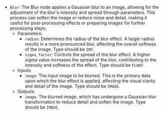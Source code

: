 - `Blur`: The Blur node applies a Gaussian blur to an image, allowing for the adjustment of the blur's intensity and spread through parameters. This process can soften the image or reduce noise and detail, making it useful for post-processing effects or preparing images for further processing steps.
    - Parameters:
        - `radius`: Determines the radius of the blur effect. A larger radius results in a more pronounced blur, affecting the overall softness of the image. Type should be `INT`.
        - `sigma_factor`: Controls the spread of the blur effect. A higher sigma value increases the spread of the blur, contributing to the intensity and softness of the effect. Type should be `FLOAT`.
    - Inputs:
        - `image`: The input image to be blurred. This is the primary data upon which the blur effect is applied, affecting the visual clarity and detail of the image. Type should be `IMAGE`.
    - Outputs:
        - `image`: The blurred image, which has undergone a Gaussian blur transformation to reduce detail and soften the image. Type should be `IMAGE`.
